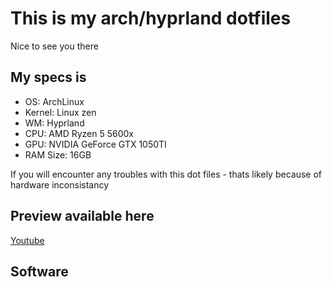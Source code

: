 # This is my arch/hyprland dotfiles 

Nice to see you there

## My specs is
- OS: ArchLinux
- Kernel: Linux zen
- WM: Hyprland
- CPU: AMD Ryzen 5 5600x
- GPU: NVIDIA GeForce GTX 1050TI
- RAM Size: 16GB

If you will encounter any troubles with this dot files - thats likely because of hardware inconsistancy

## Preview available here
[Youtube](https://youtu.be/dQw4w9WgXcQ?si=A_XEPDXDbvGVZA3R)

## Software
